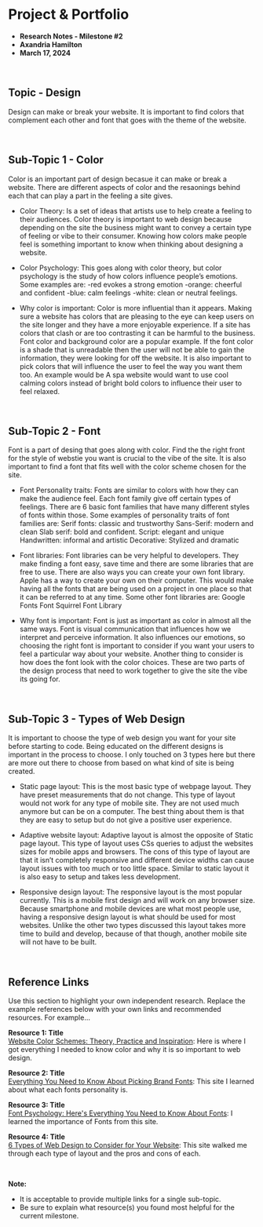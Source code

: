 
# Project & Portfolio 

* **Research Notes - Milestone #2**
* **Axandria Hamilton**
* **March 17, 2024**

<br>


## Topic - Design

Design can make or break your website. It is important to find colors that complement each other and font that goes with the theme of the website.

<br>

## Sub-Topic 1 - Color
Color is an important part of design becasue it can make or break a website. There are different aspects of color and the resaonings behind each that can play a part in the feeling a site gives.

* Color Theory: Is a set of ideas that artists use to help create a feeling to their audiences. Color theory is important to web design because depending on the site the business might want to convey a certain type of feeling or vibe to their consumer. Knowing how colors make people feel is something important to know when thinking about designing a website.
  
* Color Psychology: This goes along with color theory, but color psychology is the study of how colors influence people’s emotions. Some examples are:
-red evokes a strong emotion
-orange: cheerful and confident
-blue: calm feelings 
-white: clean or neutral feelings.

* Why color is important: Color is more influential than it appears. Making sure a website has colors that are pleasing to the eye can keep users on the site longer and they have a more enjoyable experience. If a site has colors that clash or are too contrasting it can be harmful to the business. Font color and background color are a popular example. If the font color is a shade that is unreadable then the user will not be able to gain the information, they were looking for off the website. It is also important to pick colors that will influence the user to feel the way you want them too. An example would be A spa website would want to use cool calming colors instead of bright bold colors to influence their user to feel relaxed.

<br>

## Sub-Topic 2 - Font
Font is a part of desing that goes along with color. Find the the right front for the style of webstie you want is crucial to the vibe of the site. It is also important to find a font that fits well with the color scheme chosen for the site.

* Font Personality traits: Fonts are similar to colors with how they can make the audience feel. Each font family give off certain types of feelings. There are 6 basic font families that have many different styles of fonts within those. Some examples of personality traits of font families are:
Serif fonts: classic and trustworthy
Sans-Serif: modern and clean
Slab serif: bold and confident.
Script: elegant and unique
Handwritten: informal and artistic
Decorative: Stylized and dramatic

* Font libraries: Font libraries can be very helpful to developers. They make finding a font easy, save time and there are some libraries that are free to use. There are also ways you can create your own font library. Apple has a way to create your own on their computer. This would make having all the fonts that are being used on a project in one place so that it can be referred to at any time. Some other font libraries are:
Google Fonts
Font Squirrel
Font Library

* Why font is important: Font is just as important as color in almost all the same ways. Font is visual communication that influences how we interpret and perceive information. It also influences our emotions, so choosing the right font is important to consider if you want your users to feel a particular way about your website. Another thing to consider is how does the font look with the color choices. These are two parts of the design process that need to work together to give the site the vibe its going for.


<br>

## Sub-Topic 3 - Types of Web Design
It is important to choose the type of web design you want for your site before starting to code. Being educated on the different designs is important in the process to choose. I only touched on 3 types here but there are more out there to choose from based on what kind of site is being created.

* Static page layout: This is the most basic type of webpage layout. They have preset measurements that do not change. This type of layout would not work for any type of mobile site. They are not used much anymore but can be on a computer. The best thing about them is that they are easy to setup but do not give a positive user experience.

* Adaptive website layout: Adaptive layout is almost the opposite of Static page layout. This type of layout uses CSs queries to adjust the websites sizes for mobile apps and browsers. The cons of this type of layout are that it isn’t completely responsive and different device widths can cause layout issues with too much or too little space. Similar to static layout it is also easy to setup and takes less development.

* Responsive design layout: The responsive layout is the most popular currently. This is a mobile first design and will work on any browser size. Because smartphone and mobile devices are what most people use, having a responsive design layout is what should be used for most websites. Unlike the other two types discussed this layout takes more time to build and develop, because of that though, another mobile site will not have to be built.
  
<br>

## Reference Links
Use this section to highlight your own independent research. Replace the example references below with your own links and recommended resources. For example...

**Resource 1: Title**  
[Website Color Schemes: Theory, Practice and Inspiration](https://wpengine.com/resources/website-color-schemes/): Here is where I got everything I needed to know color and why it is so important to web design.

**Resource 2: Title**    
[Everything You Need to Know About Picking Brand Fonts](https://venngage.com/blog/brand-fonts/): This site I learned about what each fonts personality is.

**Resource 3: Title**      
[Font Psychology: Here's Everything You Need to Know About Fonts](https://designmodo.com/font-psychology/): I learned the importance of Fonts from this site.

**Resource 4: Title**      
[6 Types of Web Design to Consider for Your Website](https://www.webfx.com/blog/web-design/types-of-web-design/#616723179a361-1): This site walked me through each type of layout and the pros and cons of each. 

<br>

**Note:**  

* It is acceptable to provide multiple links for a single sub-topic.  
* Be sure to explain what resource(s) you found most helpful for the current milestone. 


